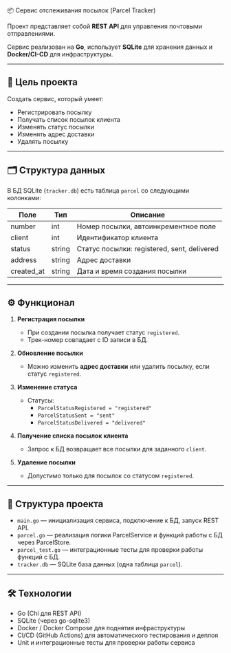  📦 Сервис отслеживания посылок (Parcel Tracker)

Проект представляет собой **REST API** для управления почтовыми отправлениями.  

Сервис реализован на **Go**, использует **SQLite** для хранения данных и **Docker/CI-CD** для инфраструктуры.  

---

## 📌 Цель проекта

Создать сервис, который умеет:

- Регистрировать посылку  
- Получать список посылок клиента  
- Изменять статус посылки  
- Изменять адрес доставки  
- Удалять посылку  

---

## 🗂️ Структура данных

В БД SQLite (`tracker.db`) есть таблица `parcel` со следующими колонками:

| Поле       | Тип    | Описание                                      |
|------------|--------|-----------------------------------------------|
| number     | int    | Номер посылки, автоинкрементное поле          |
| client     | int    | Идентификатор клиента                          |
| status     | string | Статус посылки: registered, sent, delivered |
| address    | string | Адрес доставки                                |
| created_at | string | Дата и время создания посылки                 |

---

## ⚙️ Функционал

1. **Регистрация посылки**  
   - При создании посылка получает статус `registered`.  
   - Трек-номер совпадает с ID записи в БД.

2. **Обновление посылки**  
   - Можно изменить **адрес доставки** или удалить посылку, если статус `registered`.

3. **Изменение статуса**  
   - Статусы:  
     - `ParcelStatusRegistered = "registered"`  
     - `ParcelStatusSent = "sent"`  
     - `ParcelStatusDelivered = "delivered"`

4. **Получение списка посылок клиента**  
   - Запрос к БД возвращает все посылки для заданного `client`.

5. **Удаление посылки**  
   - Допустимо только для посылок со статусом `registered`.

---

## 🧩 Структура проекта

- `main.go` — инициализация сервиса, подключение к БД, запуск REST API.  
- `parcel.go` — реализация логики ParcelService и функций работы с БД через ParcelStore.  
- `parcel_test.go` — интеграционные тесты для проверки работы функций с БД.  
- `tracker.db` — SQLite база данных (одна таблица `parcel`).  

---

## 🛠️ Технологии

- Go (Chi для REST API)  
- SQLite (через go-sqlite3)  
- Docker / Docker Compose для поднятия инфраструктуры  
- CI/CD (GitHub Actions) для автоматического тестирования и деплоя  
- Unit и интеграционные тесты для проверки работы сервиса
